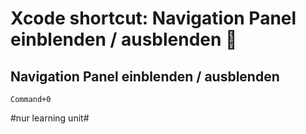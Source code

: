 # Xcode shortcut: Navigation Panel einblenden / ausblenden 🚀

## Navigation Panel einblenden / ausblenden

`Command+0`

#nur learning unit#